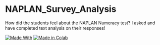 # NAPLAN_Survey_Analysis
How did the students feel about the NAPLAN Numeracy test? I asked and have completed text analysis on their responses!

[![Made With](https://forthebadge.com/images/badges/made-with-python.svg)](https://forthebadge.com/images/badges/made-with-python.svg)
<a target="_blank" href="https://colab.research.google.com/github/GoogleCloudPlatform/vertex-ai-samples/blob/main/notebooks/official/model_monitoring/model_monitoring.ipynb">
  <img src="https://colab.research.google.com/assets/colab-badge.svg" alt="Made in Colab"/>
</a>


